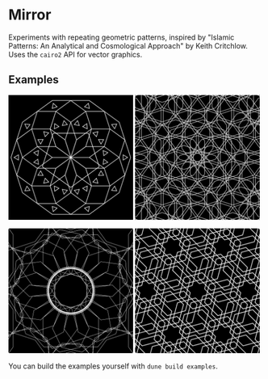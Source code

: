 # Mirror

Experiments with repeating geometric patterns, inspired by "Islamic Patterns: An Analytical and Cosmological Approach" by Keith Critchlow. Uses the `cairo2` API for vector graphics.

## Examples

<p>
  <img src="examples/output_a.png" width="49%" />
  <img src="examples/output_b.png" width="49%" />
</p>
<p>
  <img src="examples/output_e.png" width="49%" />
  <img src="examples/output_d.png" width="49%" />
</p>

You can build the examples yourself with `dune build examples`.
